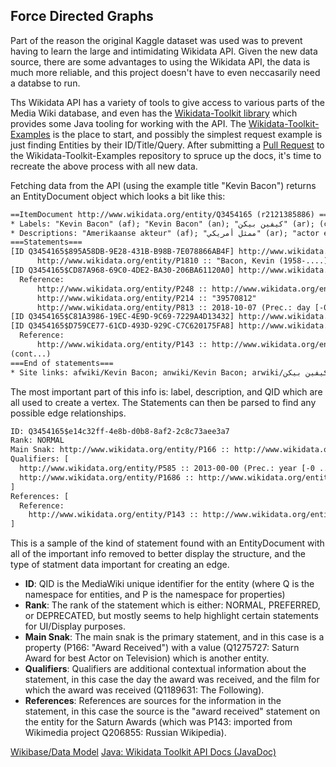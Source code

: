 ## Force Directed Graphs

Part of the reason the original Kaggle dataset was used was to prevent having to learn the large and intimidating Wikidata API. Given the new data source, there are some advantages to using the Wikidata API, the data is much more reliable, and this project doesn't have to even neccasarily need a databse to run. 

Ths Wikidata API has a variety of tools to give access to various parts of the Media Wiki database, and even has the <a href=https://github.com/Wikidata/Wikidata-Toolkit>Wikidata-Toolkit library</a> which provides some Java tooling for working with the API. The <a href=https://github.com/Wikidata/Wikidata-Toolkit-Examples>Wikidata-Toolkit-Examples</a> is the place to start, and possibly the simplest request example is just finding Entities by their ID/Title/Query. After submitting a <a href=https://github.com/Wikidata/Wikidata-Toolkit-Examples/pull/6>Pull Request</a> to the Wikidata-Toolkit-Examples repository to spruce up the docs, it's time to recreate the above process with all new data.

Fetching data from the API (using the example title "Kevin Bacon") returns an EntityDocument object which looks a bit like this: 
```txt
==ItemDocument http://www.wikidata.org/entity/Q3454165 (r2121385886) ==
* Labels: "Kevin Bacon" (af); "Kevin Bacon" (an); "كيفين بيكن" (ar); (cont...)
* Descriptions: "Amerikaanse akteur" (af); "ممثل أمريكي" (ar); "actor estauxunidense" (ast); (cont...)
===Statements===
[ID Q3454165$895A58DB-9E28-431B-B98B-7E078866AB4F] http://www.wikidata.org/entity/Q3454165 (item): http://www.wikidata.org/entity/P269 :: "067287832"
      http://www.wikidata.org/entity/P1810 :: "Bacon, Kevin (1958-....)"
[ID Q3454165$CD87A968-69C0-4DE2-BA30-206BA61120A0] http://www.wikidata.org/entity/Q3454165 (item): http://www.wikidata.org/entity/P268 :: "139817766"
  Reference:
      http://www.wikidata.org/entity/P248 :: http://www.wikidata.org/entity/Q54919 (item)
      http://www.wikidata.org/entity/P214 :: "39570812"
      http://www.wikidata.org/entity/P813 :: 2018-10-07 (Prec.: day [-0 .. +0], PCal: Gregorian)
[ID Q3454165$C81A3986-19EC-4E9D-9C69-7229A4D13432] http://www.wikidata.org/entity/Q3454165 (item): http://www.wikidata.org/entity/P7293 :: "9810630778405606"
[ID Q3454165$D759CE77-61CD-493D-929C-C7C620175FA8] http://www.wikidata.org/entity/Q3454165 (item): http://www.wikidata.org/entity/P2435 :: "4660"
  Reference:
      http://www.wikidata.org/entity/P143 :: http://www.wikidata.org/entity/Q53464 (item)
(cont...)
===End of statements===
* Site links: afwiki/Kevin Bacon; anwiki/Kevin Bacon; arwiki/كيفين بيكن; arzwiki/كيفين بيكن; astwiki/Kevin Bacon; (cont...)
```
The most important part of this info is: label, description, and QID which are all used to create a vertex. The Statements can then be parsed to find any possible edge relationships.

```txt
ID: Q3454165$e14c32ff-4e8b-d0b8-8af2-2c8c73aee3a7
Rank: NORMAL
Main Snak: http://www.wikidata.org/entity/P166 :: http://www.wikidata.org/entity/Q1275727 (item)
Qualifiers: [
  http://www.wikidata.org/entity/P585 :: 2013-00-00 (Prec.: year [-0 .. +0], PCal: Gregorian),
  http://www.wikidata.org/entity/P1686 :: http://www.wikidata.org/entity/Q1189631 (item)
]
References: [  
  Reference:
    http://www.wikidata.org/entity/P143 :: http://www.wikidata.org/entity/Q206855 (item)
]
```

This is a sample of the kind of statement found with an EntityDocument with all of the important info removed to better display the structure, and the type of statment data important for creating an edge. 

- **ID**: QID is the MediaWiki unique identifier for the entity (where Q is the namespace for entities, and P is the namespace for properties)
- **Rank**: The rank of the statement which is either: NORMAL, PREFERRED, or DEPRECATED, but mostly seems to help highlight certain statements for UI/Display purposes.
- **Main Snak**: The main snak is the primary statement, and in this case is a property (P166: "Award Received") with a value (Q1275727: Saturn Award for best Actor on Television) which is another entity.
- **Qualifiers**: Qualifiers are additional contextual information about the statement, in this case the day the award was received, and the film for which the award was received (Q1189631: The Following).
- **References**: References are sources for the information in the statement, in this case the source is the "award received" statement on the entity for the Saturn Awards (which was P143: imported from Wikimedia project Q206855: Russian Wikipedia).


[Wikibase/Data Model](https://www.mediawiki.org/wiki/Wikibase/DataModel)
[Java: Wikidata Toolkit API Docs (JavaDoc)](https://wikidata.github.io/Wikidata-Toolkit/)